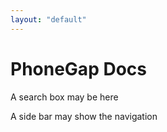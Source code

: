 ```yaml
---
layout: "default"
---
```


# PhoneGap Docs

A search box may be here

A side bar may show the navigation
